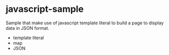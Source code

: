# javascript-sample

Sample that make use of javascript template literal to build a page to display data in JSON format.

- template literal
- map 
- JSON

